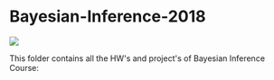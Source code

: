# Bayesian-Inference-2018

![](https://miro.medium.com/max/1002/1*hblsrFOWViHS43l5YpUXeQ.png)

This folder contains all the HW's and project's of Bayesian Inference Course:
